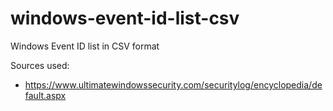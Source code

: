 # windows-event-id-list-csv
Windows Event ID list in CSV format

Sources used:
* https://www.ultimatewindowssecurity.com/securitylog/encyclopedia/default.aspx
